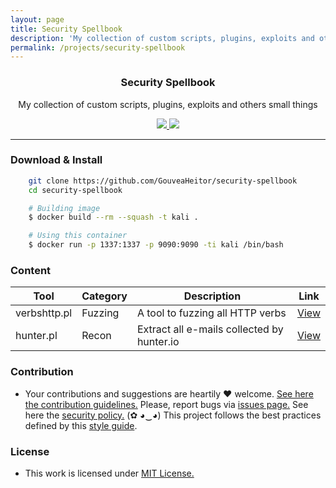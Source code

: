 ```yaml
---
layout: page
title: Security Spellbook
description: 'My collection of custom scripts, plugins, exploits and others small things'
permalink: /projects/security-spellbook
---
```


<p align="center">
  <h3 align="center">Security Spellbook</h3>
  <p align="center">My collection of custom scripts, plugins, exploits and others small things</p>

  <p align="center">
    <a href="https://github.com/GouveaHeitor/security-spellbook/blob/master/LICENSE.md">
      <img src="https://img.shields.io/badge/license-MIT-blue.svg">
    </a>
    <a href="https://github.com/GouveaHeitor/security-spellbook/releases">
      <img src="https://img.shields.io/badge/version-0.1.3-blue.svg">
    </a>
  </p>
</p>

---

### Download & Install

```bash 
    git clone https://github.com/GouveaHeitor/security-spellbook
    cd security-spellbook

    # Building image
    $ docker build --rm --squash -t kali .

    # Using this container
    $ docker run -p 1337:1337 -p 9090:9090 -ti kali /bin/bash
```

### Content

  Tool |  Category | Description | Link
  ---- | ---- | ---- | ----
  verbshttp.pl | Fuzzing | A tool to fuzzing all HTTP verbs | [View](https://github.com/GouveaHeitor/security-spellbook/blob/master/fuzzing/verbshttp.pl)
  hunter.pl | Recon | Extract all e-mails collected by hunter.io | [View](https://github.com/GouveaHeitor/security-spellbook/blob/master/recon/hunter.pl)

### Contribution

- Your contributions and suggestions are heartily ♥ welcome. [See here the contribution guidelines.](https://github.com/GouveaHeitor/security-spellbook/blob/master/.github/CONTRIBUTING.md) Please, report bugs via [issues page.](https://github.com/GouveaHeitor/security-spellbook/issues) See here the [security policy.](https://github.com/GouveaHeitor/security-spellbook/blob/master/SECURITY.md) (✿ ◕‿◕) This project follows the best practices defined by this [style guide](https://heitorgouvea.me/projects/perl-style-guide).
 
### License

- This work is licensed under [MIT License.](https://github.com/GouveaHeitor/security-spellbook/blob/master/LICENSE.md)
